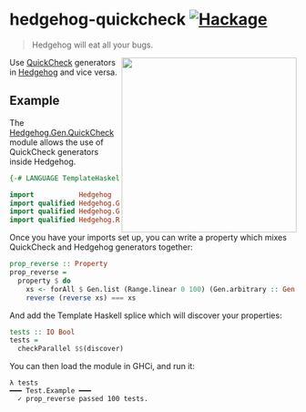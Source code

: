 hedgehog-quickcheck [![Hackage][hackage-shield]][hackage]
===================

> Hedgehog will eat all your bugs.

<img src="https://github.com/hedgehogqa/haskell-hedgehog/raw/master/img/hedgehog-logo.png" width="307" align="right"/>

Use [QuickCheck](http://hackage.haskell.org/package/QuickCheck) generators in [Hedgehog](http://hedgehog.qa/) and vice versa.

## Example

The [Hedgehog.Gen.QuickCheck][haddock-hedgehog-gen-quickcheck] module
allows the use of QuickCheck generators inside Hedgehog.

```hs
{-# LANGUAGE TemplateHaskell #-}

import           Hedgehog
import qualified Hedgehog.Gen as Gen
import qualified Hedgehog.Gen.QuickCheck as Gen
import qualified Hedgehog.Range as Range
```

Once you have your imports set up, you can write a property which mixes
QuickCheck and Hedgehog generators together:

```hs
prop_reverse :: Property
prop_reverse =
  property $ do
    xs <- forAll $ Gen.list (Range.linear 0 100) (Gen.arbitrary :: Gen Char)
    reverse (reverse xs) === xs
```

And add the Template Haskell splice which will discover your properties:

```hs
tests :: IO Bool
tests =
  checkParallel $$(discover)
```

You can then load the module in GHCi, and run it:

```
λ tests
━━━ Test.Example ━━━
  ✓ prop_reverse passed 100 tests.
```

[hackage]:
  http://hackage.haskell.org/package/hedgehog-quickcheck
[hackage-shield]:
  https://img.shields.io/hackage/v/hedgehog-quickcheck.svg

[haddock-hedgehog-gen-quickcheck]:
  http://hackage.haskell.org/package/hedgehog-quickcheck/docs/Hedgehog-Gen-QuickCheck.html
